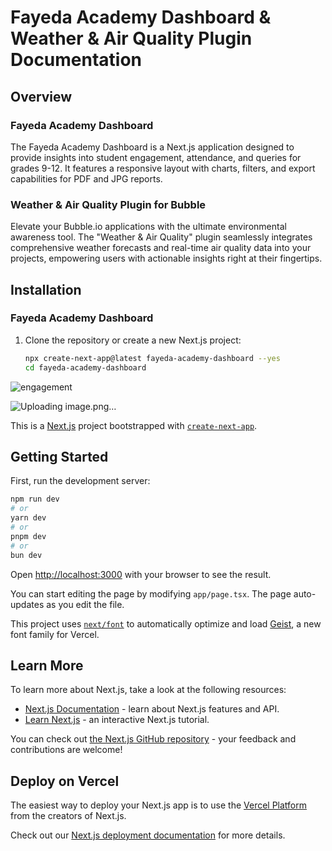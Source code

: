 # Fayeda Academy Dashboard & Weather & Air Quality Plugin Documentation

## Overview
### Fayeda Academy Dashboard
The Fayeda Academy Dashboard is a Next.js application designed to provide insights into student engagement, attendance, and queries for grades 9-12. It features a responsive layout with charts, filters, and export capabilities for PDF and JPG reports.

### Weather & Air Quality Plugin for Bubble
Elevate your Bubble.io applications with the ultimate environmental awareness tool. The "Weather & Air Quality" plugin seamlessly integrates comprehensive weather forecasts and real-time air quality data into your projects, empowering users with actionable insights right at their fingertips.

## Installation
### Fayeda Academy Dashboard
1. Clone the repository or create a new Next.js project:
   ```bash
   npx create-next-app@latest fayeda-academy-dashboard --yes
   cd fayeda-academy-dashboard

![engagement](https://github.com/user-attachments/assets/f8733837-6a9f-4618-b821-61f8f7ecf6ba)

![Uploading image.png…]()





This is a [Next.js](https://nextjs.org) project bootstrapped with [`create-next-app`](https://nextjs.org/docs/app/api-reference/cli/create-next-app).

## Getting Started

First, run the development server:

```bash
npm run dev
# or
yarn dev
# or
pnpm dev
# or
bun dev
```

Open [http://localhost:3000](http://localhost:3000) with your browser to see the result.

You can start editing the page by modifying `app/page.tsx`. The page auto-updates as you edit the file.

This project uses [`next/font`](https://nextjs.org/docs/app/building-your-application/optimizing/fonts) to automatically optimize and load [Geist](https://vercel.com/font), a new font family for Vercel.

## Learn More

To learn more about Next.js, take a look at the following resources:

- [Next.js Documentation](https://nextjs.org/docs) - learn about Next.js features and API.
- [Learn Next.js](https://nextjs.org/learn) - an interactive Next.js tutorial.

You can check out [the Next.js GitHub repository](https://github.com/vercel/next.js) - your feedback and contributions are welcome!

## Deploy on Vercel

The easiest way to deploy your Next.js app is to use the [Vercel Platform](https://vercel.com/new?utm_medium=default-template&filter=next.js&utm_source=create-next-app&utm_campaign=create-next-app-readme) from the creators of Next.js.

Check out our [Next.js deployment documentation](https://nextjs.org/docs/app/building-your-application/deploying) for more details.
